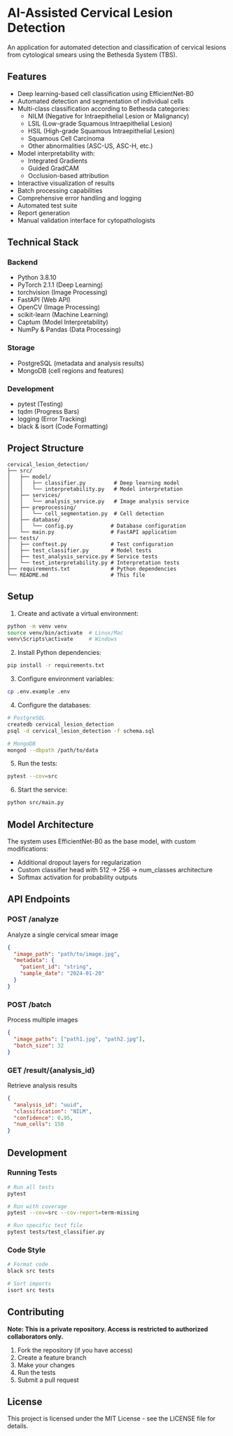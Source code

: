 # AI-Assisted Cervical Lesion Detection

An application for automated detection and classification of cervical lesions from cytological smears using the Bethesda System (TBS).

## Features

- Deep learning-based cell classification using EfficientNet-B0
- Automated detection and segmentation of individual cells
- Multi-class classification according to Bethesda categories:
  - NILM (Negative for Intraepithelial Lesion or Malignancy)
  - LSIL (Low-grade Squamous Intraepithelial Lesion)
  - HSIL (High-grade Squamous Intraepithelial Lesion)
  - Squamous Cell Carcinoma
  - Other abnormalities (ASC-US, ASC-H, etc.)
- Model interpretability with:
  - Integrated Gradients
  - Guided GradCAM
  - Occlusion-based attribution
- Interactive visualization of results
- Batch processing capabilities
- Comprehensive error handling and logging
- Automated test suite
- Report generation
- Manual validation interface for cytopathologists

## Technical Stack

### Backend
- Python 3.8.10
- PyTorch 2.1.1 (Deep Learning)
- torchvision (Image Processing)
- FastAPI (Web API)
- OpenCV (Image Processing)
- scikit-learn (Machine Learning)
- Captum (Model Interpretability)
- NumPy & Pandas (Data Processing)

### Storage
- PostgreSQL (metadata and analysis results)
- MongoDB (cell regions and features)

### Development
- pytest (Testing)
- tqdm (Progress Bars)
- logging (Error Tracking)
- black & isort (Code Formatting)

## Project Structure

```
cervical_lesion_detection/
├── src/
│   ├── model/
│   │   ├── classifier.py         # Deep learning model
│   │   └── interpretability.py   # Model interpretation
│   ├── services/
│   │   └── analysis_service.py   # Image analysis service
│   ├── preprocessing/
│   │   └── cell_segmentation.py  # Cell detection
│   ├── database/
│   │   └── config.py            # Database configuration
│   └── main.py                  # FastAPI application
├── tests/
│   ├── conftest.py              # Test configuration
│   ├── test_classifier.py       # Model tests
│   ├── test_analysis_service.py # Service tests
│   └── test_interpretability.py # Interpretation tests
├── requirements.txt             # Python dependencies
└── README.md                    # This file
```

## Setup

1. Create and activate a virtual environment:
```bash
python -m venv venv
source venv/bin/activate  # Linux/Mac
venv\Scripts\activate     # Windows
```

2. Install Python dependencies:
```bash
pip install -r requirements.txt
```

3. Configure environment variables:
```bash
cp .env.example .env
```

4. Configure the databases:
```bash
# PostgreSQL
createdb cervical_lesion_detection
psql -d cervical_lesion_detection -f schema.sql

# MongoDB
mongod --dbpath /path/to/data
```

5. Run the tests:
```bash
pytest --cov=src
```

6. Start the service:
```bash
python src/main.py
```

## Model Architecture

The system uses EfficientNet-B0 as the base model, with custom modifications:
- Additional dropout layers for regularization
- Custom classifier head with 512 -> 256 -> num_classes architecture
- Softmax activation for probability outputs

## API Endpoints

### POST /analyze
Analyze a single cervical smear image
```json
{
  "image_path": "path/to/image.jpg",
  "metadata": {
    "patient_id": "string",
    "sample_date": "2024-01-20"
  }
}
```

### POST /batch
Process multiple images
```json
{
  "image_paths": ["path1.jpg", "path2.jpg"],
  "batch_size": 32
}
```

### GET /result/{analysis_id}
Retrieve analysis results
```json
{
  "analysis_id": "uuid",
  "classification": "NILM",
  "confidence": 0.95,
  "num_cells": 150
}
```

## Development

### Running Tests
```bash
# Run all tests
pytest

# Run with coverage
pytest --cov=src --cov-report=term-missing

# Run specific test file
pytest tests/test_classifier.py
```

### Code Style
```bash
# Format code
black src tests

# Sort imports
isort src tests
```

## Contributing

**Note: This is a private repository. Access is restricted to authorized collaborators only.**

1. Fork the repository (if you have access)
2. Create a feature branch
3. Make your changes
4. Run the tests
5. Submit a pull request

## License

This project is licensed under the MIT License - see the LICENSE file for details.
